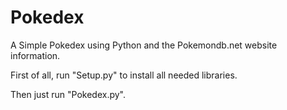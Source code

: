 # Pokedex
A Simple Pokedex using Python and the Pokemondb.net website information.

First of all, run "Setup.py" to install all needed libraries.

Then just run "Pokedex.py".
